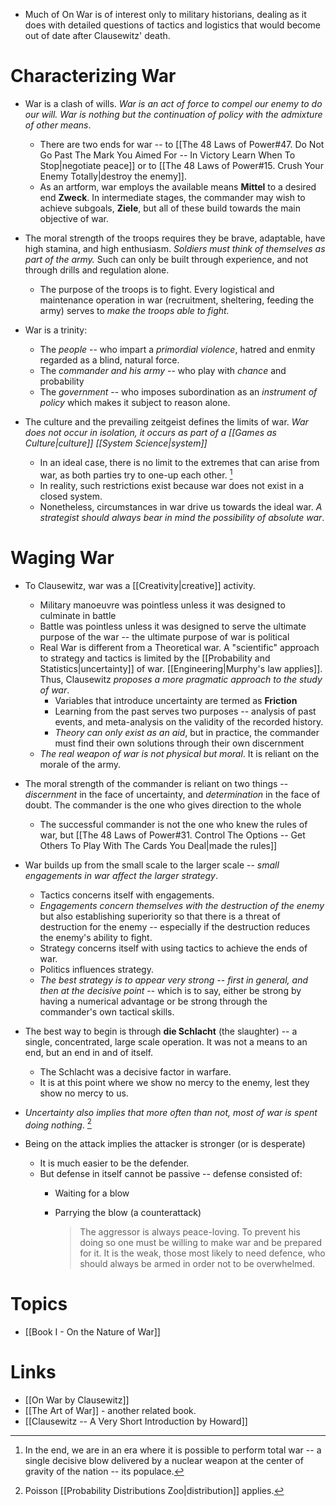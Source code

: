 * Much of On War is of interest only to military historians, dealing as it does with detailed questions of tactics and logistics that would become out of date after Clausewitz' death.
# Characterizing War
* War is a clash of wills. *War is an act of force to compel our enemy to do our will. War is nothing but the continuation of policy with the admixture of other means*.
	* There are two ends for war -- to [[The 48 Laws of Power#47. Do Not Go Past The Mark You Aimed For -- In Victory Learn When To Stop|negotiate peace]] or to [[The 48 Laws of Power#15. Crush Your Enemy Totally|destroy the enemy]].
	* As an artform, war employs the available means **Mittel** to a desired end **Zweck**. In intermediate stages, the commander may wish to achieve subgoals, **Ziele**, but all of these build towards the main objective of war. 

* The moral strength of the troops requires they be brave, adaptable, have high stamina, and high enthusiasm. *Soldiers must think of themselves as part of the army.* Such can only be built through experience, and not through drills and regulation alone. 
	* The purpose of the troops is to fight. Every logistical and maintenance operation in war (recruitment, sheltering, feeding the army) serves to *make the troops able to fight.* 

* War is a trinity: 
	* The *people* -- who impart a *primordial violence*, hatred and enmity regarded as a blind, natural force. 
	* The *commander and his army* -- who  play with *chance* and probability  
	* The *government* -- who imposes subordination as an *instrument of policy* which makes it subject  to reason alone. 

* The culture and the prevailing zeitgeist defines the limits of war.  *War does not occur in isolation, it occurs as part of a [[Games as Culture|culture]] [[System Science|system]]*
	* In an ideal case, there is no limit to the extremes that can arise from war, as both parties try to one-up each other.  [^2]
	* In reality, such restrictions exist because war does not exist in a closed system. 
	* Nonetheless, circumstances in war drive us towards the ideal war. *A strategist should always bear in mind the possibility of absolute war*. 

# Waging War 
* To Clausewitz, war was a [[Creativity|creative]] activity.
	* Military manoeuvre was pointless unless it was designed to culminate in battle
	* Battle was pointless unless it was designed to serve the ultimate purpose of the war -- the ultimate purpose of war is political
	* Real War is different from a Theoretical war. A "scientific" approach to strategy and tactics is limited by the [[Probability and Statistics|uncertainty]] of war. [[Engineering|Murphy's law applies]].  Thus, Clausewitz *proposes a more pragmatic approach to the study of war*. 
		* Variables that introduce uncertainty are termed as **Friction**
		* Learning from the past serves two purposes -- analysis of past events, and meta-analysis on the validity of the recorded history.
		* *Theory can only exist as an aid*, but in practice, the commander must find their own solutions through their own discernment 
	* *The real weapon of war is not physical but moral*. It is reliant on the morale of the army.

* The moral strength of the commander is reliant on two things -- *discernment* in the face of uncertainty, and *determination* in the face of doubt. The commander is the one who gives direction to the whole
	* The successful commander is not the one who knew the rules of war, but [[The 48 Laws of Power#31. Control The Options -- Get Others To Play With The Cards You Deal|made the rules]]

* War builds up from the small scale to the larger scale -- *small engagements in war affect the larger strategy*. 
	* Tactics concerns itself with engagements.
	* *Engagements concern themselves with the destruction of the enemy* but also establishing superiority so that there is a threat of destruction for the enemy -- especially if the destruction reduces the enemy's ability to fight.
	* Strategy concerns itself with using tactics to achieve the ends of war. 
	* Politics influences strategy. 
	* *The best strategy is to appear very strong -- first in general, and then at the decisive point* -- which is to say, either be strong by having a numerical advantage or be strong through the commander's own tactical skills.

* The best way to begin is through **die Schlacht** (the slaughter) -- a single, concentrated, large scale operation. It was not a means to an end, but an end in and of itself.
	* The Schlacht was a decisive factor in warfare. 
	* It is at this point where we show no mercy to the enemy, lest they show no mercy to us. 

* *Uncertainty also implies that more often than not, most of war is spent doing nothing*.  [^1]

* Being on the attack implies the attacker is stronger (or is desperate)
	* It is much easier to be the defender. 
	* But defense in itself cannot be passive -- defense consisted of:
		* Waiting for a blow
		* Parrying the blow (a counterattack)

		  >The aggressor is always peace-loving. To prevent his doing so one must be willing to make war and be prepared for it. It is the weak, those most likely to need defence, who should always be armed in order not to be overwhelmed.

[^1]: Poisson [[Probability Distributions Zoo|distribution]] applies. 
[^2]: In the end, we are in an era where it is possible to perform total war -- a single decisive blow delivered by a nuclear weapon at the center of gravity of the nation -- its populace.
# Topics
* [[Book I - On the Nature of War]]

# Links
* [[On War by Clausewitz]]
* [[The Art of War]] - another related book.
* [[Clausewitz -- A Very Short Introduction by Howard]]